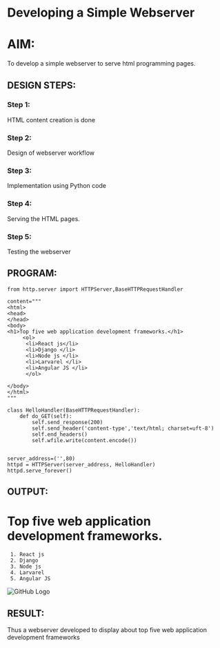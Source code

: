 # Developing a Simple Webserver

# AIM:

To develop a simple webserver to serve html programming pages.

## DESIGN STEPS:

### Step 1:

HTML content creation is done

### Step 2:

Design of webserver workflow

### Step 3:

Implementation using Python code

### Step 4:

Serving the HTML pages.

### Step 5:

Testing the webserver

## PROGRAM:


```
from http.server import HTTPServer,BaseHTTPRequestHandler

content="""
<html>
<head>
</head>
<body>
<h1>Top five web application development frameworks.</h1>
     <ol>
      <li>React js</li>
      <li>Django </li>
      <li>Node js </li>
      <li>Larvarel </li>
      <li>Angular JS </li>
      </ol>

</body>
</html>
"""

class HelloHandler(BaseHTTPRequestHandler):
    def do_GET(self):
        self.send_response(200)
        self.send_header('content-type','text/html; charset=uft-8')
        self.end_headers()
        self.wfile.write(content.encode())


server_address=('',80)
httpd = HTTPServer(server_address, HelloHandler)
httpd.serve_forever()

```
 



## OUTPUT:
   
   # Top five web application development frameworks.
     1. React js
     2. Django
     3. Node js
     4. Larvarel
     5. Angular JS
 
 
 
 
 ![GitHub Logo](file:///serveroutput.png)
     
     
   

## RESULT:
  Thus a webserver developed to display about top five web application development frameworks
